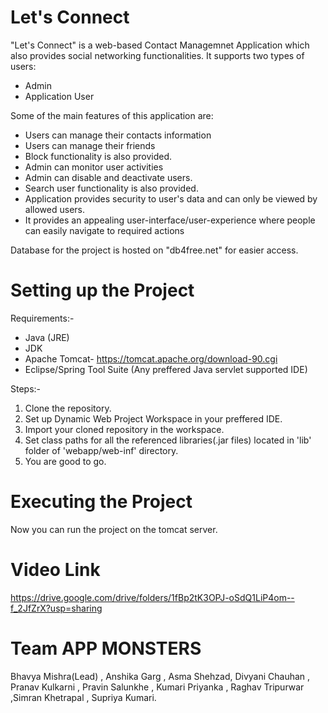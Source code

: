# Let's Connect 
"Let's Connect" is a web-based Contact Managemnet Application which also provides social networking functionalities. 
It supports two types of users:
* Admin 
* Application User

Some of the main features of this application are:
* Users  can manage their contacts information 
* Users can manage their friends
* Block functionality is also provided.
* Admin can monitor user activities 
* Admin can disable and deactivate users.
* Search user functionality is also provided.
* Application provides security to user's data and can only be viewed by allowed users.
* It provides an appealing user-interface/user-experience where people can easily navigate to required actions


Database for the project is hosted on "db4free.net" for easier access.


# Setting up the Project

Requirements:- 
 * Java (JRE) 
 * JDK
 * Apache Tomcat- https://tomcat.apache.org/download-90.cgi
 * Eclipse/Spring Tool Suite (Any preffered Java servlet supported IDE)

Steps:-
1. Clone the repository.
2. Set up Dynamic Web Project Workspace in your preffered IDE.
3. Import your cloned repository in the workspace.
4. Set class paths for all the referenced libraries(.jar files) located in 'lib' folder of 'webapp/web-inf' directory.
6. You are good to go. 

# Executing the Project 
Now you can run the project on the tomcat server.

# Video Link 
https://drive.google.com/drive/folders/1fBp2tK3OPJ-oSdQ1LiP4om--f_2JfZrX?usp=sharing

# Team APP MONSTERS
Bhavya Mishra(Lead) ,  Anshika Garg , Asma Shehzad,  Divyani Chauhan ,  Pranav Kulkarni , Pravin Salunkhe , Kumari Priyanka , Raghav Tripurwar ,Simran Khetrapal , Supriya Kumari.
